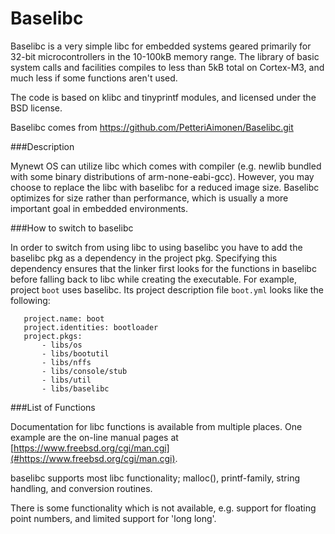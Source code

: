 # Baselibc

Baselibc is a very simple libc for embedded systems geared primarily for 32-bit microcontrollers in the 10-100kB memory range. The library of basic system calls and facilities compiles to less than 5kB total on Cortex-M3, and much less if some functions aren't used.

The code is based on klibc and tinyprintf modules, and licensed under the BSD license.

Baselibc comes from https://github.com/PetteriAimonen/Baselibc.git

###Description

Mynewt OS can utilize libc which comes with compiler (e.g. newlib bundled with some binary distributions of arm-none-eabi-gcc). However, you may choose to replace the libc with baselibc for a reduced image size. Baselibc optimizes for size rather than performance, which is usually a more important goal in embedded environments.

###How to switch to baselibc

In order to switch from using libc to using baselibc you have to add the baselibc pkg as a dependency in the project pkg. Specifying this dependency ensures that the linker first looks for the functions in baselibc before falling back to libc while creating the executable. For example, project `boot` uses baselibc. Its project description file `boot.yml` looks like the following:

```no-highlight
   project.name: boot
   project.identities: bootloader
   project.pkgs:
       - libs/os
       - libs/bootutil
       - libs/nffs
       - libs/console/stub
       - libs/util
       - libs/baselibc
 ```

###List of Functions

Documentation for libc functions is available from multiple places. One example are the on-line manual pages at [https://www.freebsd.org/cgi/man.cgi](#https://www.freebsd.org/cgi/man.cgi).

baselibc supports most libc functionality; malloc(), printf-family, string handling, and conversion routines.

There is some functionality which is not available, e.g. support for floating point numbers, and limited support for 'long long'.
